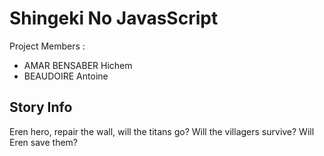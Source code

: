 # Shingeki No JavasScript

Project Members :

- AMAR BENSABER Hichem
- BEAUDOIRE Antoine

## Story Info
Eren hero, repair the wall, will the titans go? Will the villagers survive? Will Eren save them?
